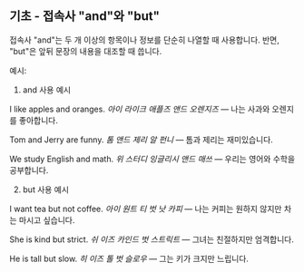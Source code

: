 ## 기초 - 접속사 "and"와 "but"

접속사 "and"는 두 개 이상의 항목이나 정보를 단순히 나열할 때 사용합니다. 
반면, "but"은 앞뒤 문장의 내용을 대조할 때 씁니다.

예시:

1. and 사용 예시

I like apples and oranges.
*아이 라이크 애플즈 앤드 오렌지즈*
— 나는 사과와 오렌지를 좋아합니다.

Tom and Jerry are funny.
*톰 앤드 제리 알 펀니*
— 톰과 제리는 재미있습니다.

We study English and math.
*위 스터디 잉글리시 앤드 매쓰*
— 우리는 영어와 수학을 공부합니다.

2. but 사용 예시

I want tea but not coffee.
*아이 원트 티 벗 낫 카피*
— 나는 커피는 원하지 않지만 차는 마시고 싶습니다.

She is kind but strict.
*쉬 이즈 카인드 벗 스트릭트*
— 그녀는 친절하지만 엄격합니다.

He is tall but slow.
*히 이즈 톨 벗 슬로우*
— 그는 키가 크지만 느립니다.